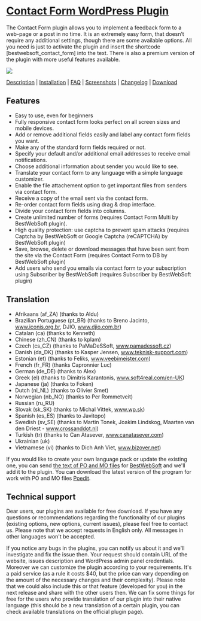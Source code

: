 <a href="http://bestwebsoft.com/products/contact-form/" target=_blank>Contact Form WordPress Plugin</a>
========================

The Contact Form plugin allows you to implement a feedback form to a web-page or a post in no time. It is an extremely easy form, that doesn&#8217;t require any additional settings, though there are some available options. All you need is just to activate the plugin and insert the shortcode [bestwebsoft_contact_form] into the text.
There is also a premium version of the plugin with more useful features available.

<img src="http://bestwebsoft.com/wp-content/uploads/2014/09/xcontact-form-banner-website.jpg" />

<a href="http://bestwebsoft.com/products/contact-form/description/" target=_blank>Description</a> | 
<a href="http://bestwebsoft.com/products/contact-form/installation/" target=_blank>Installation</a> | 
<a href="http://bestwebsoft.com/products/contact-form/faq/" target=_blank>FAQ</a> | 
<a href="http://bestwebsoft.com/products/contact-form/screenshots/" target=_blank>Screenshots</a> | 
<a href="http://bestwebsoft.com/products/contact-form/changelog/" target=_blank>Changelog</a> | 
<a href="http://bestwebsoft.com/products/contact-form/download/" target=_blank>Download</a>


Features
-----------------------------
* Easy to use, even for beginners
* Fully responsive contact form looks perfect on all screen sizes and mobile devices.
* Add or remove additional fields easily and label any contact form fields you want.
* Make any of the standard form fields required or not.
* Specify your default and/or additional email addresses to receive email notifications.
* Choose additional information about sender you would like to see.
* Translate your contact form to any language with a simple language customizer.
* Enable the file attachement option to get important files from senders via contact form.
* Receive a copy of the email sent via the contact form.
* Re-order contact form fields using drag &#38; drop interface.
* Divide your contact form fields into columns.
* Create unlimited number of forms (requires Contact Form Multi by BestWebSoft plugin).
* High quality protection: use captcha to prevent spam attacks (requires Captcha by BestWebSoft or Google Captcha (reCAPTCHA) by BestWebSoft plugin)
* Save, browse, delete or download messages that have been sent from the site via the Contact Form (requires Contact Form to DB by BestWebSoft plugin)
* Add users who send you emails via contact form to your subscription using Subscriber by BestWebSoft (requires Subscriber by BestWebSoft plugin)


Translation
-----------------------------
* Afrikaans (af_ZA) (thanks to Aldu)
* Brazilian Portuguese (pt_BR) (thanks to Breno Jacinto, www.iconis.org.br, DJIO, www.djio.com.br)
* Catalan (ca) (thanks to Kenneth)
* Chinese (zh_CN) (thanks to kplam)
* Czech (cs_CZ) (thanks to PaMaDeSSoft, www.pamadessoft.cz)
* Danish (da_DK) (thanks to Kasper Jensen, www.teknisk-support.com)
* Estonian (et) (thanks to Feliks, www.veebimeister.com)
* French (fr_FR) (thanks Capronnier Luc)
* German (de_DE) (thanks to Alex)
* Greek (el) (thanks to Dimitris Karantonis, www.soft4real.com/en-UK)
* Japanese (ja) (thanks to Foken)
* Dutch (nl_NL) (thanks to Olivier Smet)
* Norwegian (nb_NO) (thanks to Per Rommetveit)
* Russian (ru_RU)
* Slovak (sk_SK) (thanks to Michal Vittek, www.wp.sk)
* Spanish (es_ES) (thanks to Javitopo)
* Swedish (sv_SE) (thanks to Martin Tonek, Joakim Lindskog, Maarten van den Driest - www.crossanddot.nl)
* Turkish (tr) (thanks to Can Atasever, www.canatasever.com)
* Ukrainian (uk)
* Vietnamese (vi) (thanks to Dich Anh Viet, www.bizover.net)

If you would like to create your own language pack or update the existing one, you can send <a href="http://codex.wordpress.org/Translating_WordPress" target="_blank">the text of PO and MO files</a> for <a href="http://support.bestwebsoft.com" target="_blank">BestWebSoft</a> and we'll add it to the plugin. You can download the latest version of the program for work with PO and MO files <a href="http://www.poedit.net/download.php" target="_blank">Poedit</a>.


Technical support
-----------------------------
Dear users, our plugins are available for free download. If you have any questions or recommendations regarding the functionality of our plugins (existing options, new options, current issues), please feel free to contact us. Please note that we accept requests in English only. All messages in other languages won't be accepted.

If you notice any bugs in the plugins, you can notify us about it and we'll investigate and fix the issue then. Your request should contain URL of the website, issues description and WordPress admin panel credentials.
Moreover we can customize the plugin according to your requirements. It's a paid service (as a rule it costs $40, but the price can vary depending on the amount of the necessary changes and their complexity). Please note that we could also include this or that feature (developed for you) in the next release and share with the other users then.
We can fix some things for free for the users who provide translation of our plugin into their native language (this should be a new translation of a certain plugin, you can check available translations on the official plugin page).